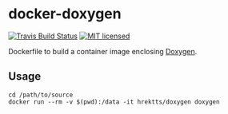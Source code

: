# docker-doxygen

[![Travis Build Status](https://travis-ci.org/hrektts/docker-doxygen.svg?branch=master)](https://travis-ci.org/hrektts/docker-doxygen)
[![MIT licensed](https://img.shields.io/badge/license-MIT-blue.svg)](./LICENSE)

Dockerfile to build a container image enclosing [Doxygen](http://www.doxygen.org/).

## Usage

``` shell
cd /path/to/source
docker run --rm -v $(pwd):/data -it hrektts/doxygen doxygen
```
